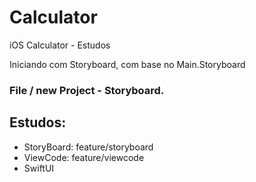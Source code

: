 # Calculator
iOS Calculator - Estudos

Iniciando com Storyboard, com base no Main.Storyboard

### File / new Project - Storyboard.

## Estudos: 
- StoryBoard: feature/storyboard
- ViewCode: feature/viewcode
- SwiftUI


